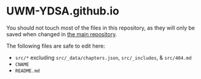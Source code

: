 # UWM-YDSA.github.io

You should not touch most of the files in this repository, as they will only be saved when changed in [the main repository](https://github.com/MKEYDSA/MKEYDSA.github.io).

The following files are safe to edit here:
 - ``src/*`` excluding ``src/_data/chapters.json``, ``src/_includes``, & ``src/404.md``
 - ``CNAME``
 - ``README.md``
